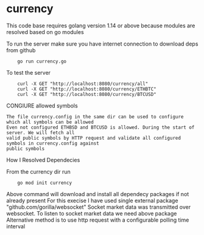 # currency
This code base requires golang version 1.14 or above because modules are resolved based on go modules

To run the server make sure you have internet connection to download deps from github

        go run currency.go


To test the server

        curl -X GET "http://localhost:8080/currency/all"
        curl -X GET "http://localhost:8080/currency/ETHBTC"
        curl -X GET "http://localhost:8080/currency/BTCUSD"

CONGIURE allowed symbols

    The file currency.config in the same dir can be used to configure which all symbols can be allowed
    Even not configured ETHBSD and BTCUSD is allowed. During the start of server. We will fetch all 
    valid public symbols by HTTP request and validate all configured symbols in currency.config against 
    public symbols



How I Resolved Dependecies

From the currency dir run 
       
        go mod init currency

Above command will download and install all dependecy packages if not already present
For this execise I have used single external package "github.com/gorilla/websocket"
Socket market data was transmitted over websocket. To listen to socket market data we need above package
Alternative method is to use http request with a configurable polling time interval 






